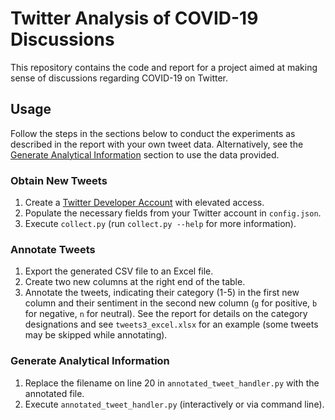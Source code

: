 # Twitter Analysis of COVID-19 Discussions

This repository contains the code and report for a project aimed at making sense of discussions regarding COVID-19 on Twitter.

## Usage
Follow the steps in the sections below to conduct the experiments as described in the report with your own tweet data. Alternatively, see the [Generate Analytical Information](https://github.com/aaronlohner/comp598-project#generate-analytic-information) section to use the data provided.

### Obtain New Tweets
1. Create a [Twitter Developer Account](https://developer.twitter.com/en) with elevated access.
2. Populate the necessary fields from your Twitter account in `config.json`.
3. Execute `collect.py` (run `collect.py --help` for more information).

### Annotate Tweets
1. Export the generated CSV file to an Excel file.
2. Create two new columns at the right end of the table.
3. Annotate the tweets, indicating their category (1-5) in the first new column and their sentiment in the second new column (`g` for positive, `b` for negative, `n` for neutral). See the report for details on the category designations and see `tweets3_excel.xlsx` for an example (some tweets may be skipped while annotating).

### Generate Analytical Information
1. Replace the filename on line 20 in `annotated_tweet_handler.py` with the annotated file.
2. Execute `annotated_tweet_handler.py` (interactively or via command line).